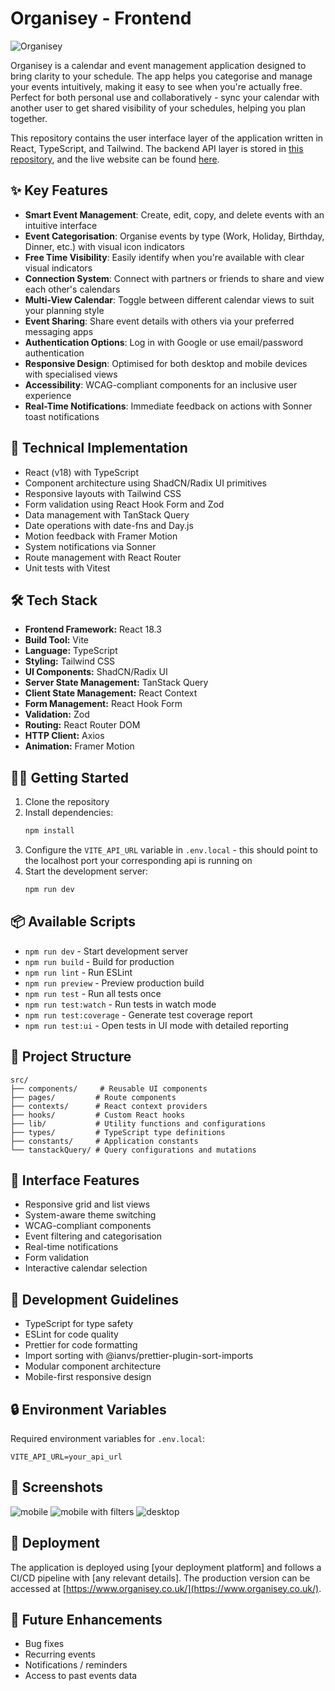 # Organisey - Frontend

![Organisey](/public/amiresponsive.png)

Organisey is a calendar and event management application designed to bring clarity to your schedule. The app helps you categorise and manage your events intuitively, making it easy to see when you're actually free. Perfect for both personal use and collaboratively - sync your calendar with another user to get shared visibility of your schedules, helping you plan together.

This repository contains the user interface layer of the application written in React, TypeScript, and Tailwind. The backend API layer is stored in [this repository](https://github.com/franciskershaw/events-api), and the live website can be found [here](https://www.organisey.co.uk/).

## ✨ Key Features

- **Smart Event Management**: Create, edit, copy, and delete events with an intuitive interface
- **Event Categorisation**: Organise events by type (Work, Holiday, Birthday, Dinner, etc.) with visual icon indicators
- **Free Time Visibility**: Easily identify when you're available with clear visual indicators
- **Connection System**: Connect with partners or friends to share and view each other's calendars
- **Multi-View Calendar**: Toggle between different calendar views to suit your planning style
- **Event Sharing**: Share event details with others via your preferred messaging apps
- **Authentication Options**: Log in with Google or use email/password authentication
- **Responsive Design**: Optimised for both desktop and mobile devices with specialised views
- **Accessibility**: WCAG-compliant components for an inclusive user experience
- **Real-Time Notifications**: Immediate feedback on actions with Sonner toast notifications

## 🔧 Technical Implementation

- React (v18) with TypeScript
- Component architecture using ShadCN/Radix UI primitives
- Responsive layouts with Tailwind CSS
- Form validation using React Hook Form and Zod
- Data management with TanStack Query
- Date operations with date-fns and Day.js
- Motion feedback with Framer Motion
- System notifications via Sonner
- Route management with React Router
- Unit tests with Vitest

## 🛠️ Tech Stack

- **Frontend Framework:** React 18.3
- **Build Tool:** Vite
- **Language:** TypeScript
- **Styling:** Tailwind CSS
- **UI Components:** ShadCN/Radix UI
- **Server State Management:** TanStack Query
- **Client State Management:** React Context
- **Form Management:** React Hook Form
- **Validation:** Zod
- **Routing:** React Router DOM
- **HTTP Client:** Axios
- **Animation:** Framer Motion

## 🏃‍♂️ Getting Started

1. Clone the repository
2. Install dependencies:
   ```bash
   npm install
   ```
3. Configure the `VITE_API_URL` variable in `.env.local` - this should point to the localhost port your corresponding api is running on
4. Start the development server:
   ```bash
   npm run dev
   ```

## 📦 Available Scripts

- `npm run dev` - Start development server
- `npm run build` - Build for production
- `npm run lint` - Run ESLint
- `npm run preview` - Preview production build
- `npm run test` - Run all tests once
- `npm run test:watch` - Run tests in watch mode
- `npm run test:coverage` - Generate test coverage report
- `npm run test:ui` - Open tests in UI mode with detailed reporting

## 🌳 Project Structure

```
src/
├── components/     # Reusable UI components
├── pages/         # Route components
├── contexts/      # React context providers
├── hooks/         # Custom React hooks
├── lib/           # Utility functions and configurations
├── types/         # TypeScript type definitions
├── constants/     # Application constants
└── tanstackQuery/ # Query configurations and mutations
```

## 📱 Interface Features

- Responsive grid and list views
- System-aware theme switching
- WCAG-compliant components
- Event filtering and categorisation
- Real-time notifications
- Form validation
- Interactive calendar selection

## 📝 Development Guidelines

- TypeScript for type safety
- ESLint for code quality
- Prettier for code formatting
- Import sorting with @ianvs/prettier-plugin-sort-imports
- Modular component architecture
- Mobile-first responsive design

## 🔒 Environment Variables

Required environment variables for `.env.local`:

```
VITE_API_URL=your_api_url
```

## 📱 Screenshots

![mobile](/public/screenshot1.png)
![mobile with filters](/public/screenshot2.png)
![desktop](/public/screenshot3.png)

## 🚀 Deployment

The application is deployed using [your deployment platform] and follows a CI/CD pipeline with [any relevant details]. The production version can be accessed at [https://www.organisey.co.uk/](https://www.organisey.co.uk/).

## 🔄 Future Enhancements

- Bug fixes
- Recurring events
- Notifications / reminders
- Access to past events data

